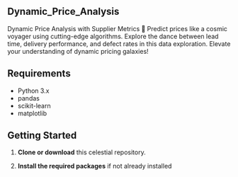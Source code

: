 ## Dynamic_Price_Analysis
Dynamic Price Analysis with Supplier Metrics 🌌 Predict prices like a cosmic voyager using cutting-edge algorithms. Explore the dance between lead time, delivery performance, and defect rates in this data exploration. Elevate your understanding of dynamic pricing galaxies!



## Requirements

- Python 3.x
- pandas
- scikit-learn
- matplotlib

## Getting Started

1. **Clone or download** this celestial repository.

2. **Install the required packages** if not already installed
   
 
